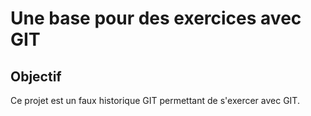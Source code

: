 # Une base pour des exercices avec GIT

## Objectif

Ce projet est un faux historique GIT permettant de s'exercer avec GIT.
